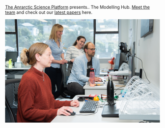 [The Anrarctic Science Platform][platform] presents.. The Modelling Hub.
[Meet the team][team] and check out our [latest papers][research] here.





[![Screenshot](./images/modelling_hub.jpg)](https://wowchemy.com/hugo-themes/)



[team]: https://modellinghub.github.io/Modelling-Hub/people
[research]: https://modellinghub.github.io/Modelling-Hub/publication
[platform]: https://www.antarcticscienceplatform.org.nz